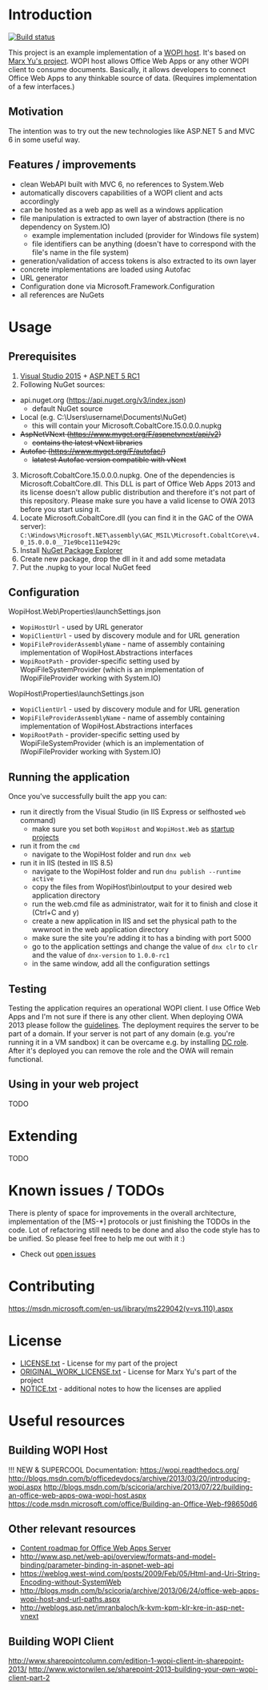 Introduction
==========
[![Build status](https://ci.appveyor.com/api/projects/status/l7jn00f4fxydpbed?svg=true)](https://ci.appveyor.com/project/petrsvihlik/wopihost)

This project is an example implementation of a [WOPI host](http://blogs.msdn.com/b/officedevdocs/archive/2013/03/20/introducing-wopi.aspx). It's based on [Marx Yu's project](https://github.com/marx-yu/WopiHost). WOPI host allows Office Web Apps or any other WOPI client to consume documents.
Basically, it allows developers to connect Office Web Apps to any thinkable source of data. (Requires implementation of a few interfaces.)

Motivation
-------------
The intention was to try out the new technologies like ASP.NET 5 and MVC 6 in some useful way.

Features / improvements
-----------------------
 - clean WebAPI built with MVC 6, no references to System.Web
 - automatically discovers capabilities of a WOPI client and acts accordingly
 - can be hosted as a web app as well as a windows application
 - file manipulation is extracted to own layer of abstraction (there is no dependency on System.IO)
   - example implementation included (provider for Windows file system)
   - file identifiers can be anything (doesn't have to correspond with the file's name in the file system)
 - generation/validation of access tokens is also extracted to its own layer
 - concrete implementations are loaded using Autofac
 - URL generator
 - Configuration done via Microsoft.Framework.Configuration
 - all references are NuGets
 
Usage
=====

Prerequisites
-------------

1. [Visual Studio 2015](https://www.visualstudio.com/en-us/downloads/download-visual-studio-vs.aspx) + [ASP.NET 5 RC1](http://blogs.msdn.com/b/webdev/archive/2015/11/18/announcing-asp-net-5-release-candidate-1.aspx)
2. Following NuGet sources:
  * api.nuget.org (https://api.nuget.org/v3/index.json)
    * default NuGet source
  * Local (e.g. C:\Users\username\Documents\NuGet)
    * this will contain your Microsoft.CobaltCore.15.0.0.0.nupkg
  * ~~AspNetVNext (https://www.myget.org/F/aspnetvnext/api/v2)~~
    * ~~contains the latest vNext libraries~~
  * ~~Autofac (https://www.myget.org/F/autofac/)~~
    * ~~latatest Autofac version compatible with vNext~~
3. Microsoft.CobaltCore.15.0.0.0.nupkg. One of the dependencies is Microsoft.CobaltCore.dll. This DLL is part of Office Web Apps 2013 and its license doesn't allow public distribution and therefore it's not part of this repository. Please make sure you have a valid license to OWA 2013 before you start using it.
 1. Locate Microsoft.CobaltCore.dll (you can find it in the GAC of the OWA server): `C:\Windows\Microsoft.NET\assembly\GAC_MSIL\Microsoft.CobaltCore\v4.0_15.0.0.0__71e9bce111e9429c`
 2. Install [NuGet Package Explorer](https://npe.codeplex.com/)
 3. Create new package, drop the dll in it and add some metadata
 4. Put the .nupkg to your local NuGet feed
 
Configuration
-----------
WopiHost.Web\Properties\launchSettings.json
- `WopiHostUrl` - used by URL generator
- `WopiClientUrl` - used by discovery module and for URL generation
- `WopiFileProviderAssemblyName` - name of assembly containing implementation of WopiHost.Abstractions interfaces
- `WopiRootPath` - provider-specific setting used by WopiFileSystemProvider (which is an implementation of IWopiFileProvider working with System.IO)

WopiHost\Properties\launchSettings.json
- `WopiClientUrl` - used by discovery module and for URL generation
- `WopiFileProviderAssemblyName` - name of assembly containing implementation of WopiHost.Abstractions interfaces
- `WopiRootPath` - provider-specific setting used by WopiFileSystemProvider (which is an implementation of IWopiFileProvider working with System.IO)

Running the application
-----------------------
Once you've successfully built the app you can:

- run it directly from the Visual Studio (in IIS Express or selfhosted `web` command)
  - make sure you set both `WopiHost` and `WopiHost.Web` as [startup projects](/img/multiple_projects.png?raw=true)
- run it from the `cmd`
  - navigate to the WopiHost folder and run `dnx web`
- run it in IIS (tested in IIS 8.5)
  - navigate to the WopiHost folder and run `dnu publish --runtime active`
  - copy the files from WopiHost\bin\output to your desired web application directory
  - run the web.cmd file as administrator, wait for it to finish and close it (Ctrl+C and y)
  - create a new application in IIS and set the physical path to the wwwroot in the web application directory
  - make sure the site you're adding it to has a binding with port 5000
  - go to the application settings and change the value of `dnx clr` to `clr` and the value of `dnx-version` to `1.0.0-rc1`
  - in the same window, add all the configuration settings

Testing
-------
Testing the application requires an operational WOPI client. I use Office Web Apps and I'm not sure if there is any other client.
When deploying OWA 2013 please follow the [guidelines](https://technet.microsoft.com/en-us/library/jj219455.aspx). The deployment requires the server to be part of a domain. If your server is not part of any domain (e.g. you're running it in a VM sandbox) it can be overcame e.g. by installing [DC role](http://social.technet.microsoft.com/wiki/contents/articles/12370.windows-server-2012-set-up-your-first-domain-controller-step-by-step.aspx). After it's deployed you can remove the role and the OWA will remain functional.

Using in your web project
-------------------------
TODO

Extending
=========
TODO

Known issues / TODOs
==================
There is plenty of space for improvements in the overall architecture, implementation of the [MS-*] protocols or just finishing the TODOs in the code. Lot of refactoring still needs to be done and also the code style has to be unified. So please feel free to help me out with it :)

 - Check out [open issues](https://github.com/petrsvihlik/WopiHost/issues?q=is%3Aopen)

Contributing
==========
https://msdn.microsoft.com/en-us/library/ms229042(v=vs.110).aspx

License
=======
 - [LICENSE.txt](https://github.com/petrsvihlik/WopiHost/blob/master/LICENSE.txt) - License for my part of the project
 - [ORIGINAL_WORK_LICENSE.txt](https://github.com/petrsvihlik/WopiHost/blob/master/ORIGINAL_WORK_LICENSE.txt) - License for Marx Yu's part of the project
 - [NOTICE.txt](https://github.com/petrsvihlik/WopiHost/blob/master/NOTICE.txt) - additional notes to how the licenses are applied

Useful resources
=============
Building WOPI Host
-----------------------
!!! NEW & SUPERCOOL Documentation: https://wopi.readthedocs.org/
http://blogs.msdn.com/b/officedevdocs/archive/2013/03/20/introducing-wopi.aspx
http://blogs.msdn.com/b/scicoria/archive/2013/07/22/building-an-office-web-apps-owa-wopi-host.aspx
https://code.msdn.microsoft.com/office/Building-an-Office-Web-f98650d6

Other relevant resources
-----------------------------
 - [Content roadmap for Office Web Apps Server](https://technet.microsoft.com/en-us/library/dn135237.aspx)
 - http://www.asp.net/web-api/overview/formats-and-model-binding/parameter-binding-in-aspnet-web-api
 - https://weblog.west-wind.com/posts/2009/Feb/05/Html-and-Uri-String-Encoding-without-SystemWeb
 - http://blogs.msdn.com/b/scicoria/archive/2013/06/24/office-web-apps-wopi-host-and-url-paths.aspx
 - http://weblogs.asp.net/imranbaloch/k-kvm-kpm-klr-kre-in-asp-net-vnext

Building WOPI Client
-------------------------
http://www.sharepointcolumn.com/edition-1-wopi-client-in-sharepoint-2013/
http://www.wictorwilen.se/sharepoint-2013-building-your-own-wopi-client-part-2
